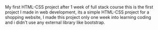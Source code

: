 My first HTML-CSS project after 1 week of full stack course
this is the first project I made in web development, its a simple HTML-CSS project for a shopping website, I made this project only one week into learning coding and i didn't use any external library like bootstrap.
